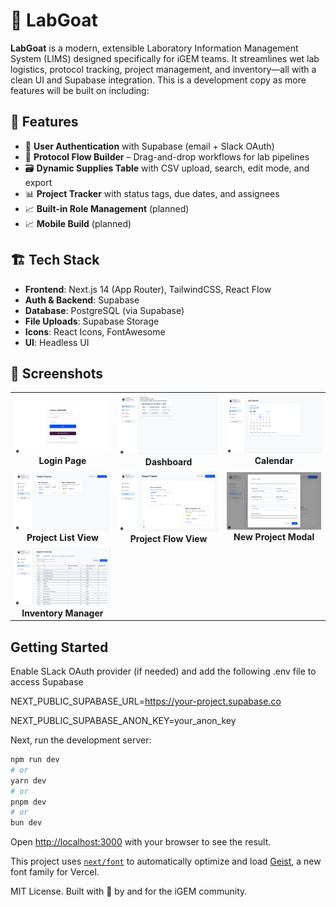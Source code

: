 # 🧪 LabGoat

**LabGoat** is a modern, extensible Laboratory Information Management System (LIMS) designed specifically for iGEM teams. It streamlines wet lab logistics, protocol tracking, project management, and inventory—all with a clean UI and Supabase integration. This is a development copy as more features will be built on including:

## 🚀 Features

- 🔐 **User Authentication** with Supabase (email + Slack OAuth)
- 🧫 **Protocol Flow Builder** – Drag-and-drop workflows for lab pipelines
- 🗃️ **Dynamic Supplies Table** with CSV upload, search, edit mode, and export
- 📊 **Project Tracker** with status tags, due dates, and assignees
- 📈 **Built-in Role Management** (planned)
- 📈 **Mobile Build** (planned)

## 🏗️ Tech Stack

- **Frontend**: Next.js 14 (App Router), TailwindCSS, React Flow
- **Auth & Backend**: Supabase
- **Database**: PostgreSQL (via Supabase)
- **File Uploads**: Supabase Storage
- **Icons**: React Icons, FontAwesome
- **UI**: Headless UI

<h2>📸 Screenshots</h2>

<table>
  <tr>
    <td align="center">
      <img src="./public/Login.png" width="300"/><br/>
      <strong>Login Page</strong>
    </td>
    <td align="center">
      <img src="./public/Dash.png" width="300"/><br/>
      <strong>Dashboard</strong>
    </td>
    <td align="center">
      <img src="./public/Calendar.png" width="300"/><br/>
      <strong>Calendar</strong>
    </td>
  </tr>
  <tr>
    <td align="center">
      <img src="./public/ListView.png" width="300"/><br/>
      <strong>Project List View</strong>
    </td>
    <td align="center">
      <img src="./public/FlowView.png" width="300"/><br/>
      <strong>Project Flow View</strong>
    </td>
    <td align="center">
      <img src="./public/NewProjectModal.png" width="300"/><br/>
      <strong>New Project Modal</strong>
    </td>
  </tr>
  <tr>
    <td align="center">
      <img src="./public/Inventory.png" width="300"/><br/>
      <strong>Inventory Manager</strong>
    </td>
    <td></td>
    <td></td>
  </tr>
</table>
  
## Getting Started

Enable SLack OAuth provider (if needed) and add the following .env file to access Supabase

NEXT_PUBLIC_SUPABASE_URL=https://your-project.supabase.co

NEXT_PUBLIC_SUPABASE_ANON_KEY=your_anon_key

Next, run the development server:

```bash
npm run dev
# or
yarn dev
# or
pnpm dev
# or
bun dev
```

Open [http://localhost:3000](http://localhost:3000) with your browser to see the result.

This project uses [`next/font`](https://nextjs.org/docs/app/building-your-application/optimizing/fonts) to automatically optimize and load [Geist](https://vercel.com/font), a new font family for Vercel.


MIT License. Built with 💙 by and for the iGEM community.
